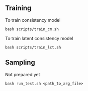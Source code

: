 ## Training
To train consistency model
```
bash scripts/train_cm.sh
```
To train latent consistency model
```
bash scripts/train_lct.sh
```

## Sampling

Not prepared yet
```
bash run_test.sh <path_to_arg_file>
```